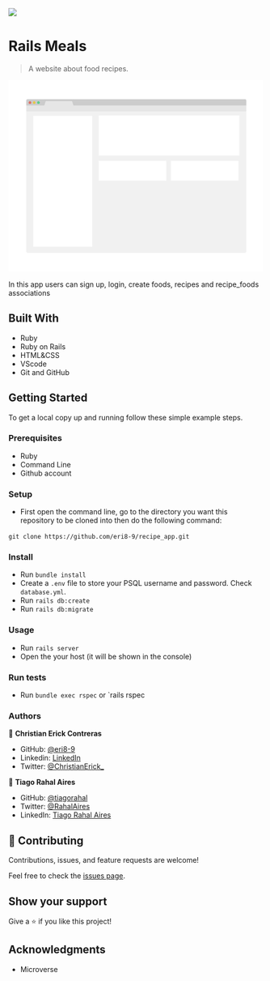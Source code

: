 ![](https://img.shields.io/badge/Microverse-blueviolet)

# Rails Meals

> A website about food recipes.

![screenshot](./app_screenshot.png)

In this app users can sign up, login, create foods, recipes and recipe_foods associations

## Built With

- Ruby
- Ruby on Rails
- HTML&CSS
- VScode
- Git and GitHub

## Getting Started

To get a local copy up and running follow these simple example steps.

### Prerequisites

- Ruby
- Command Line
- Github account
### Setup

- First open the command line, go to the directory you want this repository to be cloned into then do the following command:

`git clone https://github.com/eri8-9/recipe_app.git`
### Install

- Run `bundle install`
- Create a `.env` file to store your PSQL username and password. Check `database.yml`.
- Run `rails db:create`
- Run `rails db:migrate`
### Usage

- Run `rails server`
- Open the your host (it will be shown in the console)
### Run tests

- Run `bundle exec rspec` or `rails rspec

### Authors

👤 **Christian Erick Contreras**

- GitHub: [@eri8-9](https://github.com/eri8-9)
- Linkedin: [LinkedIn](https://www.linkedin.com/in/christian-erick/)
- Twitter: [@ChristianErick_](https://twitter.com/ChristianErick_)

👤 **Tiago Rahal Aires**

- GitHub: [@tiagorahal](https://github.com/tiagorahal)
- Twitter: [@RahalAires](https://twitter.com/RahalAires)
- LinkedIn: [Tiago Rahal Aires](https://linkedin.com/tiagorahal)

## 🤝 Contributing

Contributions, issues, and feature requests are welcome!

Feel free to check the [issues page](../../issues/).

## Show your support

Give a ⭐️ if you like this project!

## Acknowledgments

- Microverse

